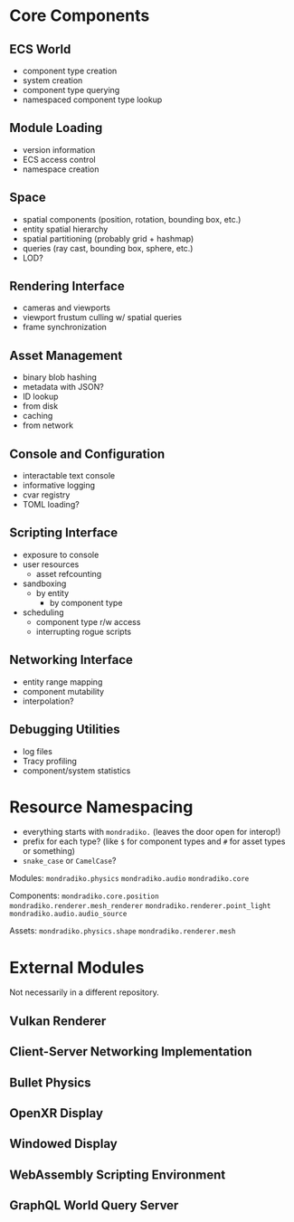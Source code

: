 # Core Components

## ECS World

- component type creation
- system creation
- component type querying
- namespaced component type lookup

## Module Loading

- version information
- ECS access control
- namespace creation

## Space

- spatial components (position, rotation, bounding box, etc.)
- entity spatial hierarchy
- spatial partitioning (probably grid + hashmap)
- queries (ray cast, bounding box, sphere, etc.)
- LOD?

## Rendering Interface

- cameras and viewports
- viewport frustum culling w/ spatial queries
- frame synchronization

## Asset Management

- binary blob hashing
- metadata with JSON?
- ID lookup
- from disk
- caching
- from network

## Console and Configuration

- interactable text console
- informative logging
- cvar registry
- TOML loading?

## Scripting Interface

- exposure to console
- user resources
  * asset refcounting
- sandboxing
  * by entity
	* by component type
- scheduling
  * component type r/w access
  * interrupting rogue scripts

## Networking Interface

- entity range mapping
- component mutability
- interpolation?

## Debugging Utilities

- log files
- Tracy profiling
- component/system statistics

# Resource Namespacing

- everything starts with `mondradiko.` (leaves the door open for interop!)
- prefix for each type? (like `$` for component types and `#` for asset types or something)
- `snake_case` or `CamelCase`?

Modules:
`mondradiko.physics`
`mondradiko.audio`
`mondradiko.core`

Components:
`mondradiko.core.position`
`mondradiko.renderer.mesh_renderer`
`mondradiko.renderer.point_light`
`mondradiko.audio.audio_source`

Assets:
`mondradiko.physics.shape`
`mondradiko.renderer.mesh`

# External Modules

Not necessarily in a different repository.

## Vulkan Renderer

## Client-Server Networking Implementation

## Bullet Physics

## OpenXR Display

## Windowed Display

## WebAssembly Scripting Environment

## GraphQL World Query Server
